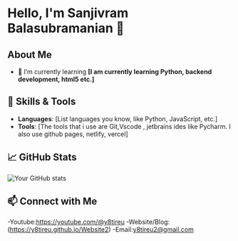 # Hello, I'm Sanjivram Balasubramanian 👋

## About Me
- 🌱 I’m currently learning **[I am currently learning  Python, backend development, html5 etc.]**


## 🔧 Skills & Tools
- **Languages**: [List languages you know, like Python, JavaScript, etc.]
- **Tools**: [The tools that i use are Git,Vscode , jetbrains ides like Pycharm. I also use github pages, netlify, vercel]

## 📈 GitHub Stats
![Your GitHub stats](https://github-readme-stats.vercel.app/api?username=y8tireu&show_icons=true)


## 📫 Connect with Me
-Youtube:https://youtube.com/@y8tireu
-Website/Blog: (https://y8tireu.github.io/Website2)
-Email:y8tireu2@gmail.com

